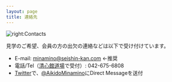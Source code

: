 ```yaml
---
layout: page
title: 連絡先
---
```


![right:Contacts](https://1.bp.blogspot.com/-ZlJ7SarWx9M/YIVSLw67e0I/AAAAAAAAkAs/BJJQhZTGUs4Y1TzXVOGWVfbcUHWv0RLEwCLcBGAsYHQ/s320/computer_email.png)

見学のご希望、会員の方の出欠の連絡などは以下で受け付けています。<br />

* E-mail: minamino@seishin-kan.com &larr;推奨
* 電話/Tel（[清心館道場](http://www.seishin-kan.com/)で受付）: 042-675-6808
* [Twitter](https://twitter.com/)で、[@AikidoMinamino](https://twitter.com/AikidoMinamino)にDirect Messageを送付

